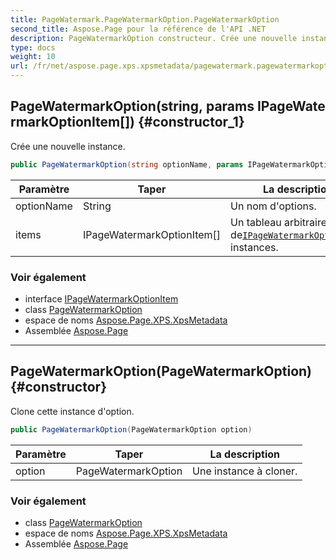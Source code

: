 ```yaml
---
title: PageWatermark.PageWatermarkOption.PageWatermarkOption
second_title: Aspose.Page pour la référence de l'API .NET
description: PageWatermarkOption constructeur. Crée une nouvelle instance.
type: docs
weight: 10
url: /fr/net/aspose.page.xps.xpsmetadata/pagewatermark.pagewatermarkoption/pagewatermarkoption/
---
```

## PageWatermarkOption(string, params IPageWatermarkOptionItem[]) {#constructor_1}

Crée une nouvelle instance.

```csharp
public PageWatermarkOption(string optionName, params IPageWatermarkOptionItem[] items)
```

| Paramètre | Taper | La description |
| --- | --- | --- |
| optionName | String | Un nom d'options. |
| items | IPageWatermarkOptionItem[] | Un tableau arbitraire de[`IPageWatermarkOptionItem`](../../pagewatermark.ipagewatermarkoptionitem/) instances. |

### Voir également

* interface [IPageWatermarkOptionItem](../../pagewatermark.ipagewatermarkoptionitem/)
* class [PageWatermarkOption](../)
* espace de noms [Aspose.Page.XPS.XpsMetadata](../../pagewatermark.pagewatermarkoption/)
* Assemblée [Aspose.Page](../../../)

---

## PageWatermarkOption(PageWatermarkOption) {#constructor}

Clone cette instance d'option.

```csharp
public PageWatermarkOption(PageWatermarkOption option)
```

| Paramètre | Taper | La description |
| --- | --- | --- |
| option | PageWatermarkOption | Une instance à cloner. |

### Voir également

* class [PageWatermarkOption](../)
* espace de noms [Aspose.Page.XPS.XpsMetadata](../../pagewatermark.pagewatermarkoption/)
* Assemblée [Aspose.Page](../../../)


